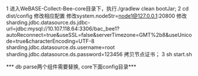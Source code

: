 1 进入WeBASE-Collect-Bee-core目录下，执行./gradlew clean bootJar;
2  cd dist/config  修改相应配置
 修改system.nodeStr=node1@127.0.0.1:20800 
 修改sharding.jdbc.datasource.ds.jdbc-url=jdbc:mysql://10.107.118.64:3306/bac_bee1?autoReconnect=true&useSSL=false&serverTimezone=GMT%2b8&useUnicode=true&characterEncoding=UTF-8
     sharding.jdbc.datasource.ds.username=root
     sharding.jdbc.datasource.ds.password=123456
   拷贝节点证书；
3  sh start.sh

  *** db parse两个组件需要替换, core下面config目录***